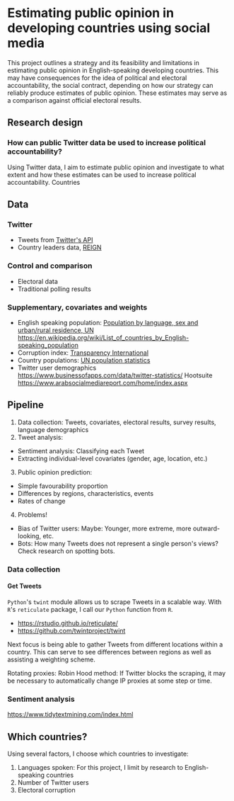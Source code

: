 # Estimating public opinion in developing countries using social media
This project outlines a strategy and its feasibility and limitations in estimating public opinion in English-speaking developing countries. This may have consequences for the idea of political and electoral accountability, the social contract, depending on how our strategy can reliably produce estimates of public opinion. These estimates may serve as a comparison against official electoral results.

## Research design
### How can public Twitter data be used to increase political accountability?

Using Twitter data, I aim to estimate public opinion and investigate to what extent and how these estimates can be used to increase political accountability. Countries 

## Data
### Twitter
* Tweets from [Twitter's API](https://developer.twitter.com/en/docs)
* Country leaders data, [REIGN](https://oefdatascience.github.io/REIGN.github.io/menu/reign_current.html)
### Control and comparison
* Electoral data
* Traditional polling results
### Supplementary, covariates and weights
* English speaking population: [Population by language, sex and urban/rural residence, UN](http://data.un.org/Data.aspx?d=POP&f=tableCode:27)
https://en.wikipedia.org/wiki/List_of_countries_by_English-speaking_population
* Corruption index: [Transparency International](https://www.transparency.org/en/cpi/2020/index/nzl)
* Country populations: [UN population statistics](https://population.un.org/wpp/Download/Standard/CSV/)
* Twitter user demographics
https://www.businessofapps.com/data/twitter-statistics/
Hootsuite
https://www.arabsocialmediareport.com/home/index.aspx

## Pipeline
1. Data collection: Tweets, covariates, electoral results, survey results, language demographics
2. Tweet analysis:
* Sentiment analysis: Classifying each Tweet
* Extracting individual-level covariates (gender, age, location, etc.)
3. Public opinion prediction:
* Simple favourability proportion
* Differences by regions, characteristics, events
* Rates of change
4. Problems!
* Bias of Twitter users: Maybe: Younger, more extreme, more outward-looking, etc. 
* Bots: How many Tweets does not represent a single person's views? Check research on spotting bots.

### Data collection
#### Get Tweets
`Python`'s `twint` module allows us to scrape Tweets in a scalable way. With `R`'s `reticulate` package, I call our `Python` function from `R`.
* https://rstudio.github.io/reticulate/
* https://github.com/twintproject/twint

Next focus is being able to gather Tweets from different locations within a country. This can serve to see differences between regions as well as assisting a weighting scheme.

Rotating proxies: Robin Hood method:
If Twitter blocks the scraping, it may be necessary to automatically change IP proxies at some step or time.

### Sentiment analysis
https://www.tidytextmining.com/index.html

## Which countries?
Using several factors, I choose which countries to investigate:
1. Languages spoken: For this project, I limit by research to English-speaking countries
2. Number of Twitter users
2. Electoral corruption
